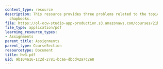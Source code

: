 ```yaml
---
content_type: resource
description: This resource provides three problems related to the topic of english
  chapbooks.
file: https://ol-ocw-studio-app-production.s3.amazonaws.com/courses/21h-418-from-print-to-digital-technologies-of-the-word-1450-present-fall-2005/9b104a161c2d2781bca6dbcd42a7c2e8_hw3.pdf
file_type: application/pdf
learning_resource_types:
- Assignments
parent_title: Assignments
parent_type: CourseSection
resourcetype: Document
title: hw3.pdf
uid: 9b104a16-1c2d-2781-bca6-dbcd42a7c2e8
---
```

